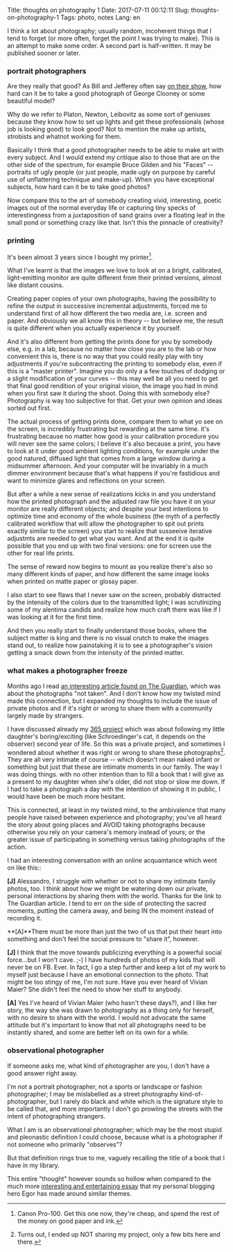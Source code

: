 Title: thoughts on photography 1
Date: 2017-07-11 00:12:11
Slug: thoughts-on-photography-1
Tags: photo, notes
Lang: en

I think a lot about photography; usually random, incoherent things that I tend to forget (or more often, forget the point I was trying to make). This is an attempt to make some order. A second part is half-written. It may be published sooner or later.

### portrait photographers

Are they really that good? As Bill and Jefferey often say [on their show](http://5by5.tv/otp), how hard can it be to take a good photograph of George Clooney or some beautiful model?

Why do we refer to Platon, Newton, Leibovitz as some sort of geniuses because they know how to set up lights and get these professionals (whose job is looking good) to look good? Not to mention the make up artists, strobists and whatnot working for them.

Basically I think that a good photographer needs to be able to make art with every subject. And I would extend my critique also to those that are on the other side of the spectrum, for example Bruce Gilden and his "Faces" -- portraits of ugly people (or just people, made ugly on purpose by careful use of unflattering technique and make-up). When you have exceptional subjects, how hard can it be to take good photos?

Now compare this to the art of somebody creating vivid, interesting, poetic images out of the normal everyday life or capturing tiny specks of interestingness from a juxtaposition of sand grains over a floating leaf in the small pond or something crazy like that. Isn't this the pinnacle of creativity?

<!-- PELICAN_END_SUMMARY -->


### printing

It's been almost 3 years since I bought my printer[^1].

[^1]: Canon Pro-100. Get this one now, they're cheap, and spend the rest of the money on good paper and ink.

What I've learnt is that the images we love to look at on a bright, calibrated, light-emitting monitor are quite different from their printed versions, almost like distant cousins.

Creating paper copies of your own photographs, having the possibility to refine the output in successive incremental
adjustments, forced me to understand first of all how different the two media are, i.e. screen and paper. And obviously
we all know this in theory -- but believe me, the result is quite different when you actually experience it by yourself.

And it's also different from getting the prints done for you by somebody else, e.g. in a lab, because no matter how
close you are to the lab or how convenient this is, there is no way that you could really play with tiny adjustments if you're subcontracting the printing to somebody else, even if this is a "master printer". Imagine you do only a a few touches of dodging or a slight modification of your curves -- this may well be all you need to get that final good rendition of your original vision, the image you had in mind when you first saw it during the shoot. Doing this with somebody else? Photography is way too subjective for that. Get your own opinion and ideas sorted out first.

The actual process of getting prints done, compare them to what yo see on the screen, is incredibly frustrating but
rewarding at the same time. it's frustrating because no matter how good is your calibration procedure you will never see
the same colors; I believe it's also because a print, you have to look at it under good ambient lighting conditions, for
example under the good natured, diffused light that comes from a large window during a midsummer afternoon. And your
computer will be invariably in a much dimmer environment because that's what happens if you're fastidious  and want to
minimize glares and reflections on your screen.

But after a while a new sense of realizations kicks in and you understand how the printed photograph and the adjusted
raw file you have it on your monitor are really different objects; and despite your best intentions to optimize time and
economy of the whole business (the myth of a perfectly calibrated workflow that will allow the photographer to spit out
prints exactly similar to the screen) you start to realize that susseeive iterative adjustmts are needed to get what you
want.  And at the end it is quite possible that you end up with two final versions: one for screen use the other for
real life prints.

The sense of reward now begins to mount as you realize there's also so many different kinds of paper, and how different
the same image looks when printed on matte paper or glossy paper.

I also start to see flaws that I never saw on the screen, probably distracted by the intensity of the colors due to the
transmitted light; I was scrutinizing some of my  alentima candids and realize how much craft there was like if I was
looking at it for the first time.

And then you really start to finally understand those books, where the subject matter is king and there is no visual
crutch to make the images stand out, to realize how painstaking it is to see a photographer's vision getting a smack
down from the intensity of the printed matter.

### what makes a photographer freeze

Months ago I read [an interesting article found on The Guardian](
http://www.theguardian.com/artanddesign/2012/mar/15/photographs-not-taken-photographer-freeze), which was about the photographs "not taken". And I don't know how my twisted mind made this connection, but I expanded my thoughts to include the issue of private photos and if it's right or wrong to share them with a community largely made by strangers.

I have discussed already my [365 project]({filename}/pages/365-valentina.md) which was about following my little daughter's boring/exciting (like Schroedinger's cat, it depends on the observer) second year of life. So this was a private project, and sometimes I wondered about whether it was right or wrong to share these photographs[^sharing]. They are all very intimate of course -- which doesn't mean naked infant or something but just that these are intimate moments in our family. The way I was doing things. with no other intention than to fill a book that I will give as a present to my daughter when she's older, did not stop or slow me down. If I had to take a photograph a day with the intention of showing it in public, I would have been be much more hesitant.

[^sharing]: Turns out, I ended up NOT sharing my project, only a few bits here and there.

This is connected, at least in my twisted mind, to the ambivalence that many people have raised between experience and photography; you've all heard the story about going places and AVOID taking photographs because otherwise you rely on your camera's memory instead of yours; or the greater issue of participating in something versus taking photographs of the action.

I had an interesting conversation with an online acquaintance which went on like this::

**[J]** Alessandro, I struggle with whether or not to share my intimate family photos, too. I think about how we might be watering down our private, personal interactions by sharing them with the world. Thanks for the link to The Guardian article. I tend to err on the side of protecting the sacred moments, putting the camera away, and being IN the moment instead of recording it. ﻿

**[A]**There must be more than just the two of us that put their heart into something and don't feel the social pressure to "share it", however.﻿

**[J]** I think that the move towards publicizing everything is a powerful social force...but I won't cave. ;-) I have hundreds of photos of my kids that will never be on FB. Ever. In fact, I go a step further and keep a lot of my work to myself just because I have an emotional connection to the photo. That might be too stingy of me, I'm not sure. Have you ever heard of Vivian Maier? She didn't feel the need to show her stuff to anybody.

**[A]** Yes I've heard of Vivian Maier (who hasn't these days?), and I like her story, the way she was drawn to photography as a thing only for herself, with no desire to share with the world. I would not advocate the same attitude but it's important to know that not all photographs need to be instantly shared, and some are better left on its own for a while.

### observational photographer

If someone asks me, what kind of photographer are you, I don't have a good answer right away.

I'm not a portrait photographer, not a sports or landscape or fashion photographer; I may be mislabelled as a street
photography kind-of-photographer, but I rarely do black and white which is the signature style to be called that, and
more importantly I don't go prowling the streets with the intent of photographing strangers.

What I am is an observational photographer; which may be the most stupid and pleonastic definition I could choose, because what is a photographer if not someone who primarily "observes"?

But that definition rings true to me, vaguely recalling the title of a book that I have in my library.

This entire "thought" however sounds so hollow when compared to the much more [interesting and entertaining essay](http://www.ultrasomething.com/2013/06/roadkill/) that my personal blogging hero Egor has made around similar themes.
